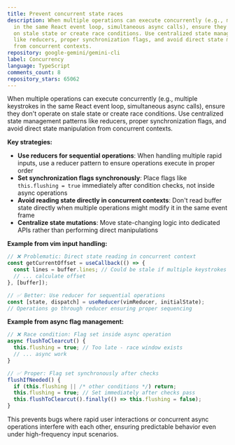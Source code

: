 ```yaml
---
title: Prevent concurrent state races
description: When multiple operations can execute concurrently (e.g., multiple keystrokes
  in the same React event loop, simultaneous async calls), ensure they don't operate
  on stale state or create race conditions. Use centralized state management patterns
  like reducers, proper synchronization flags, and avoid direct state manipulation
  from concurrent contexts.
repository: google-gemini/gemini-cli
label: Concurrency
language: TypeScript
comments_count: 8
repository_stars: 65062
---
```


When multiple operations can execute concurrently (e.g., multiple keystrokes in the same React event loop, simultaneous async calls), ensure they don't operate on stale state or create race conditions. Use centralized state management patterns like reducers, proper synchronization flags, and avoid direct state manipulation from concurrent contexts.

**Key strategies:**
- **Use reducers for sequential operations**: When handling multiple rapid inputs, use a reducer pattern to ensure operations execute in proper order
- **Set synchronization flags synchronously**: Place flags like `this.flushing = true` immediately after condition checks, not inside async operations
- **Avoid reading state directly in concurrent contexts**: Don't read buffer state directly when multiple operations might modify it in the same event frame
- **Centralize state mutations**: Move state-changing logic into dedicated APIs rather than performing direct manipulations

**Example from vim input handling:**
```typescript
// ❌ Problematic: Direct state reading in concurrent context
const getCurrentOffset = useCallback(() => {
  const lines = buffer.lines; // Could be stale if multiple keystrokes processed
  // ... calculate offset
}, [buffer]);

// ✅ Better: Use reducer for sequential operations
const [state, dispatch] = useReducer(vimReducer, initialState);
// Operations go through reducer ensuring proper sequencing
```

**Example from async flag management:**
```typescript
// ❌ Race condition: Flag set inside async operation
async flushToClearcut() {
  this.flushing = true; // Too late - race window exists
  // ... async work
}

// ✅ Proper: Flag set synchronously after checks
flushIfNeeded() {
  if (this.flushing || /* other conditions */) return;
  this.flushing = true; // Set immediately after checks pass
  this.flushToClearcut().finally(() => this.flushing = false);
}
```

This prevents bugs where rapid user interactions or concurrent async operations interfere with each other, ensuring predictable behavior even under high-frequency input scenarios.